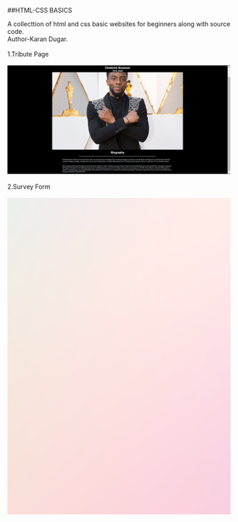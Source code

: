 ##HTML-CSS BASICS

A collecttion of html and css basic websites for beginners along with source code.
<br>
Author-Karan Dugar.
<br><br>
1.Tribute Page
<br><br>
![Alt text](Tribute/images/Tribute.png)
<br><br>
2.Survey Form
<br><br>
![Alt text](Survey-Form/images/background.png)

